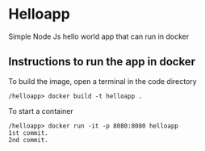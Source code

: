 # Helloapp
Simple Node Js hello world app that can run in docker

## Instructions to run the app in docker

To build the image, open a terminal in the code directory

```
/helloapp> docker build -t helloapp .
```

To start a container
```
/helloapp> docker run -it -p 8080:8080 helloapp
1st commit.
2nd commit.
```
